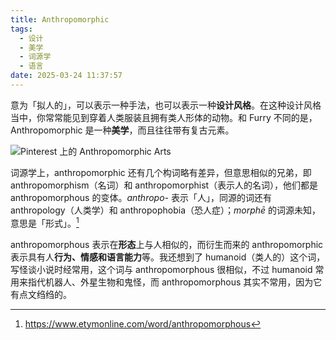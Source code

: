 ```yaml
---
title: Anthropomorphic
tags:
  - 设计
  - 美学
  - 词源学
  - 语言
date: 2025-03-24 11:37:57
---
```


意为「拟人的」，可以表示一种手法，也可以表示一种**设计风格**。在这种设计风格当中，你常常能见到穿着人类服装且拥有类人形体的动物。和 Furry 不同的是，Anthropomorphic 是一种**美学**，而且往往带有复古元素。

![Pinterest 上的 Anthropomorphic Arts](https://image.guhub.cn/uPic/2025/03/image-20250324112319902.png)

词源学上，anthropomorphic 还有几个构词略有差异，但意思相似的兄弟，即 anthropomorphism（名词）和 anthropomorphist（表示人的名词），他们都是 anthropomorphous 的变体。*anthropo-* 表示「人」，同源的词还有 anthropology（人类学）和 anthropophobia（恐人症）；*morphē* 的词源未知，意思是「形式」。[^1]

anthropomorphous 表示在**形态**上与人相似的，而衍生而来的 anthropomorphic 表示具有人**行为、情感和语言能力**等。我还想到了 humanoid（类人的）这个词，写怪谈小说时经常用，这个词与 anthropomorphous 很相似，不过 humanoid 常用来指代机器人、外星生物和鬼怪，而 anthropomorphous 其实不常用，因为它有点文绉绉的。

[^1]: https://www.etymonline.com/word/anthropomorphous
